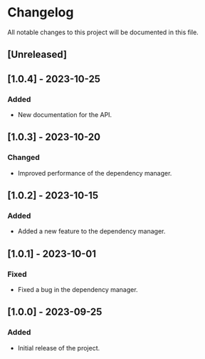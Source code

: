 # Changelog

All notable changes to this project will be documented in this file.

## [Unreleased]

## [1.0.4] - 2023-10-25
### Added
- New documentation for the API.

## [1.0.3] - 2023-10-20
### Changed
- Improved performance of the dependency manager.

## [1.0.2] - 2023-10-15
### Added
- Added a new feature to the dependency manager.

## [1.0.1] - 2023-10-01
### Fixed
- Fixed a bug in the dependency manager.

## [1.0.0] - 2023-09-25
### Added
- Initial release of the project.
